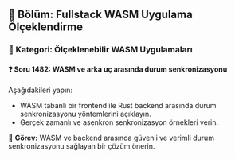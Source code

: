 ## 📘 Bölüm: Fullstack WASM Uygulama Ölçeklendirme
### 🔹 Kategori: Ölçeklenebilir WASM Uygulamaları
#### ❓ Soru 1482: WASM ve arka uç arasında durum senkronizasyonu

Aşağıdakileri yapın:

- WASM tabanlı bir frontend ile Rust backend arasında durum senkronizasyonu yöntemlerini açıklayın.
- Gerçek zamanlı ve asenkron senkronizasyon örnekleri verin.

🔧 **Görev:** WASM ve backend arasında güvenli ve verimli durum senkronizasyonu sağlayan bir çözüm önerin.
